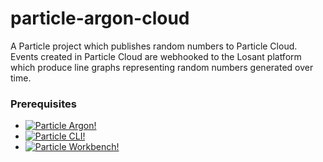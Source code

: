 # particle-argon-cloud

A Particle project which publishes random numbers to Particle Cloud. Events created in Particle Cloud are webhooked to the Losant platform which produce line graphs representing random numbers generated over time.

### Prerequisites
- [![Particle Argon!](https://img.shields.io/badge/Particle_Argon-1abc9c.svg)](https://store.particle.io/collections/wifi/products/argon)
- [![Particle CLI!](https://img.shields.io/badge/Particle_CLI-1abc9c.svg)](https://docs.particle.io/reference/developer-tools/cli/)
- [![Particle Workbench!](https://img.shields.io/badge/Particle_Workbench-1abc9c.svg)](https://www.particle.io/workbench/)
